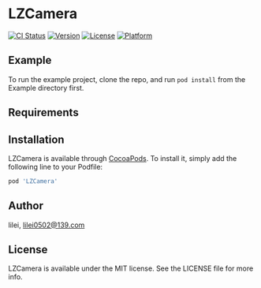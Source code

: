 # LZCamera

[![CI Status](https://img.shields.io/travis/lilei0502@139.com/LZCamera.svg?style=flat)](https://travis-ci.org/lilei0502@139.com/LZCamera)
[![Version](https://img.shields.io/cocoapods/v/LZCamera.svg?style=flat)](https://cocoapods.org/pods/LZCamera)
[![License](https://img.shields.io/cocoapods/l/LZCamera.svg?style=flat)](https://cocoapods.org/pods/LZCamera)
[![Platform](https://img.shields.io/cocoapods/p/LZCamera.svg?style=flat)](https://cocoapods.org/pods/LZCamera)

## Example

To run the example project, clone the repo, and run `pod install` from the Example directory first.

## Requirements

## Installation

LZCamera is available through [CocoaPods](https://cocoapods.org). To install
it, simply add the following line to your Podfile:

```ruby
pod 'LZCamera'
```

## Author

lilei, lilei0502@139.com

## License

LZCamera is available under the MIT license. See the LICENSE file for more info.
